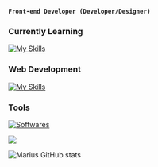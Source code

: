 **`Front-end Developer (Developer/Designer)`**

### Currently Learning
[![My Skills](https://skillicons.dev/icons?i=react,redux,typescript)](https://skillicons.dev)

### Web Development
[![My Skills](https://skillicons.dev/icons?i=ts,js,css,react,tailwind)](https://skillicons.dev)

### Tools
[![Softwares](https://skillicons.dev/icons?i=vscode,figma,postman,illustrator,mui)](https://skillicons.dev)



![](https://komarev.com/ghpvc/?username=mariusrundereim&color=green)


![Marius GitHub stats](https://github-readme-stats.vercel.app/api?username=mariusrundereim&show_icons=true&theme=gruvbox)


<!--
**mariusrundereim/mariusrundereim** is a ✨ _special_ ✨ repository because its `README.md` (this file) appears on your GitHub profile.

Here are some ideas to get you started:

- 🔭 I’m currently working on ...
- 🌱 I’m currently learning ...
- 👯 I’m looking to collaborate on ...
- 🤔 I’m looking for help with ...
- 💬 Ask me about ...
- 📫 How to reach me: ...
- 😄 Pronouns: ...
- ⚡ Fun fact: ...
-->
